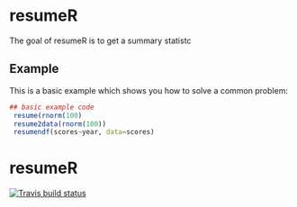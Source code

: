 # resumeR

The goal of resumeR is to get a summary statistc

## Example

This is a basic example which shows you how to solve a common problem:

``` r
## basic example code
 resume(rnorm(100)
 resume2data(rnorm(100))
 resumendf(scores~year, data=scores)
```
# resumeR


[![Travis build status](https://travis-ci.org/osoramirez/resumeR.svg?branch=master)](https://travis-ci.org/osoramirez/resumeR)
